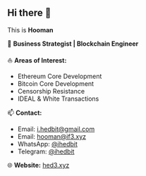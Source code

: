 ## Hi there 👋  

This is **Hooman**  

🔭 **Business Strategist | Blockchain Engineer**  

⛵ **Areas of Interest:**  
- Ethereum Core Development  
- Bitcoin Core Development  
- Censorship Resistance  
- IDEAL & White Transactions  

📫 **Contact:**  
- Email: [i.hedbit@gmail.com](mailto:i.hedbit@gmail.com)
- Email: [hooman@if3.xyz](mailto:hooman@if3.xyz)
- WhatsApp: [@ihedbit](https://wa.me/+971523508696) 
- Telegram: [@ihedbit](https://t.me/ihedbit)  

🌐 **Website:** [hed3.xyz](https://hed3.xyz)  
